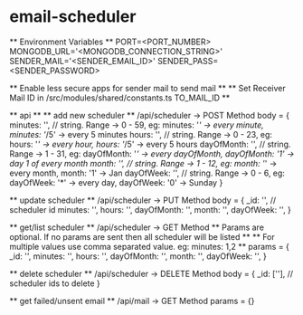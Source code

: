# email-scheduler

** Environment Variables **
PORT=<PORT_NUMBER>
MONGODB_URL='<MONGODB_CONNECTION_STRING>'
SENDER_MAIL='<SENDER_EMAIL_ID>'
SENDER_PASS=<SENDER_PASSWORD>

** Enable less secure apps for sender mail to send mail **
** Set Receiver Mail ID in /src/modules/shared/constants.ts TO_MAIL_ID **

** api **
** add new scheduler **
/api/scheduler  -> POST Method
body = {
  minutes: '',           // string. Range -> 0 - 59, eg: minutes: '*' -> every minute, minutes: '*/5' -> every 5 minutes
  hours: '',             // string. Range -> 0 - 23, eg: hours: '*' -> every hour, hours: '*/5' -> every 5 hours
  dayOfMonth: '',        // string. Range -> 1 - 31, eg: dayOfMonth: '*' -> every dayOfMonth, dayOfMonth: '1' -> day 1 of every month
  month: '',             // string. Range -> 1 - 12, eg: month: '*' -> every month, month: '1' -> Jan
  dayOfWeek: '',         // string. Range -> 0 - 6,  eg: dayOfWeek: '*' -> every day, dayOfWeek: '0' -> Sunday
}

** update scheduler **
/api/scheduler  -> PUT Method
body = {
  _id: '',                 // scheduler id
  minutes: '',
  hours: '',
  dayOfMonth: '',
  month: '',
  dayOfWeek: '',
}

** get/list scheduler **
/api/scheduler  -> GET Method
** Params are optional. If no params are sent then all scheduler will be listed **
** For multiple values use comma separated value. eg: minutes: 1,2 **
params = {
  _id: '',
  minutes: '',
  hours: '',
  dayOfMonth: '',
  month: '',
  dayOfWeek: '',
}

** delete scheduler **
/api/scheduler  -> DELETE Method
body = {
  _id: [''],        // scheduler ids to delete
}

** get failed/unsent email **
/api/mail -> GET Method
params = {}
